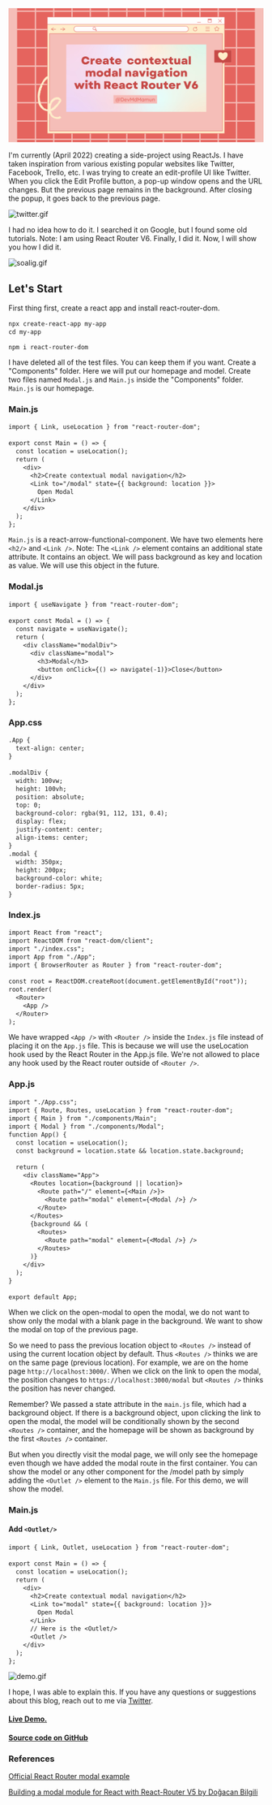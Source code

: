 ![blog.png](./src/blog.png)

I'm currently (April 2022) creating a side-project using ReactJs. I have taken inspiration from various existing popular websites like Twitter, Facebook, Trello, etc. I was trying to create an edit-profile UI like Twitter. When you click the Edit Profile button, a pop-up window opens and the URL changes. But the previous page remains in the background. After closing the popup, it goes back to the previous page.

![twitter.gif](https://cdn.hashnode.com/res/hashnode/image/upload/v1649944317683/4rbTMUAoj.gif)

I had no idea how to do it. I searched it on Google, but I found some old tutorials. Note: I am using React Router V6. Finally, I did it. Now, I will show you how I did it.

![soalig.gif](https://cdn.hashnode.com/res/hashnode/image/upload/v1649945258156/XQHc834qX.gif)

## Let's Start

First thing first, create a react app and install react-router-dom.

```
npx create-react-app my-app
cd my-app
```

```
npm i react-router-dom
```

I have deleted all of the test files. You can keep them if you want. Create a "Components" folder. Here we will put our homepage and model. Create two files named `Modal.js` and `Main.js` inside the "Components" folder. `Main.js` is our homepage.

### Main.js

```
import { Link, useLocation } from "react-router-dom";

export const Main = () => {
  const location = useLocation();
  return (
    <div>
      <h2>Create contextual modal navigation</h2>
      <Link to="/modal" state={{ background: location }}>
        Open Modal
      </Link>
    </div>
  );
};

```

`Main.js` is a react-arrow-functional-component. We have two elements here `<h2/>` and `<Link />`. Note: The `<Link />` element contains an additional state attribute. It contains an object. We will pass background as key and location as value. We will use this object in the future.

### Modal.js

```
import { useNavigate } from "react-router-dom";

export const Modal = () => {
  const navigate = useNavigate();
  return (
    <div className="modalDiv">
      <div className="modal">
        <h3>Modal</h3>
        <button onClick={() => navigate(-1)}>Close</button>
      </div>
    </div>
  );
};

```

### App.css

```
.App {
  text-align: center;
}

.modalDiv {
  width: 100vw;
  height: 100vh;
  position: absolute;
  top: 0;
  background-color: rgba(91, 112, 131, 0.4);
  display: flex;
  justify-content: center;
  align-items: center;
}
.modal {
  width: 350px;
  height: 200px;
  background-color: white;
  border-radius: 5px;
}

```

### Index.js

```
import React from "react";
import ReactDOM from "react-dom/client";
import "./index.css";
import App from "./App";
import { BrowserRouter as Router } from "react-router-dom";

const root = ReactDOM.createRoot(document.getElementById("root"));
root.render(
  <Router>
    <App />
  </Router>
);

```

We have wrapped `<App />` with `<Router />` inside the `Index.js` file instead of placing it on the `App.js` file. This is because we will use the useLocation hook used by the React Router in the App.js file. We're not allowed to place any hook used by the React router outside of `<Router />`.

### App.js

```
import "./App.css";
import { Route, Routes, useLocation } from "react-router-dom";
import { Main } from "./components/Main";
import { Modal } from "./components/Modal";
function App() {
  const location = useLocation();
  const background = location.state && location.state.background;

  return (
    <div className="App">
      <Routes location={background || location}>
        <Route path="/" element={<Main />}>
          <Route path="modal" element={<Modal />} />
        </Route>
      </Routes>
      {background && (
        <Routes>
          <Route path="modal" element={<Modal />} />
        </Routes>
      )}
    </div>
  );
}

export default App;

```

When we click on the open-modal to open the modal, we do not want to show only the modal with a blank page in the background. We want to show the modal on top of the previous page.

So we need to pass the previous location object to `<Routes />` instead of using the current location object by default. Thus `<Routes />` thinks we are on the same page (previous location). For example, we are on the home page `http://localhost:3000/`. When we click on the link to open the modal, the position changes to `https://localhost:3000/modal` but `<Routes />` thinks the position has never changed.

Remember? We passed a state attribute in the `main.js` file, which had a background object. If there is a background object, upon clicking the link to open the modal, the model will be conditionally shown by the second `<Routes />` container, and the homepage will be shown as background by the first `<Routes />` container.

But when you directly visit the modal page, we will only see the homepage even though we have added the modal route in the first <Routes /> container. You can show the model or any other component for the /model path by simply adding the `<Outlet />` element to the `Main.js` file. For this demo, we will show the model.

### Main.js

#### Add `<Outlet/>`

```
import { Link, Outlet, useLocation } from "react-router-dom";

export const Main = () => {
  const location = useLocation();
  return (
    <div>
      <h2>Create contextual modal navigation</h2>
      <Link to="modal" state={{ background: location }}>
        Open Modal
      </Link>
      // Here is the <Outlet/>
      <Outlet />
    </div>
  );
};
```

![demo.gif](https://cdn.hashnode.com/res/hashnode/image/upload/v1650027952727/5y3_wxYoW.gif)

I hope, I was able to explain this. If you have any questions or suggestions about this blog, reach out to me via [Twitter](https://www.twitter.com/devmdmamun).

#### [Live Demo.](https://dreamy-macaron-0c86da.netlify.app/modal)

#### [Source code on GitHub](https://github.com/devmdmamun/contextual-modal-navigation-with-react-router)

### References

[Official React Router modal example](https://reactrouter.com/docs/en/v6/examples/modal)

[Building a modal module for React with React-Router V5 by Doğacan Bilgili](https://blog.logrocket.com/building-a-modal-module-for-react-with-react-router/)
